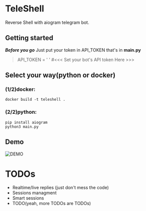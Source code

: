 # TeleShell
Reverse Shell with aiogram telegram bot.
## Getting started
***Before you go***
Just put your token in API_TOKEN that's in **main.py**
> API_TOKEN = ' ' #<<< Set your bot's API token Here >>>
## Select your way(python or docker)
### (1/2)docker:
```
docker build -t teleshell .
```
### (2/2)python:
```
pip install aiogram
python3 main.py
```
## Demo
![DEMO](https://i.imgur.com/NcP1fPe.gif)

# TODOs
- Realtime/live replies (just don't mess the code)
- Sessions managment
- Smart sessions
- TODO(yeah, more TODOs are TODOs)

